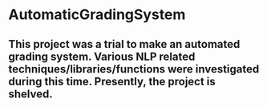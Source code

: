 # AutomaticGradingSystem

## This project was a trial to make an automated grading system. Various NLP related techniques/libraries/functions were investigated during this time. Presently, the project is shelved.
